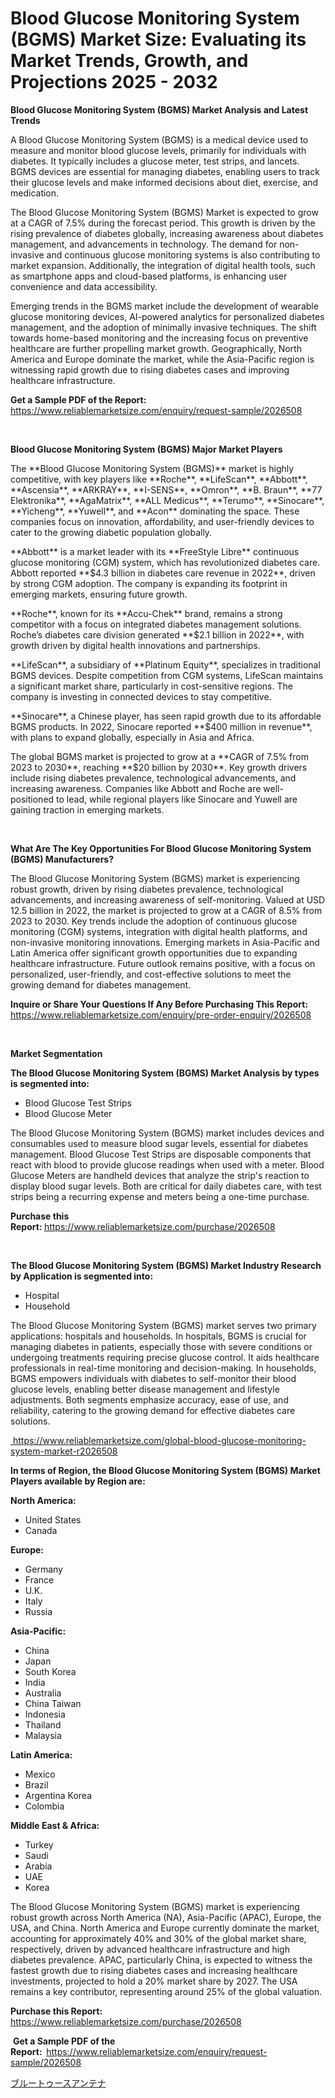 <p><h1>Blood Glucose Monitoring System (BGMS) Market Size: Evaluating its Market Trends, Growth, and Projections 2025 - 2032</h1></p><p><strong>Blood Glucose Monitoring System (BGMS) Market Analysis and Latest Trends</strong></p>
<p><p>A Blood Glucose Monitoring System (BGMS) is a medical device used to measure and monitor blood glucose levels, primarily for individuals with diabetes. It typically includes a glucose meter, test strips, and lancets. BGMS devices are essential for managing diabetes, enabling users to track their glucose levels and make informed decisions about diet, exercise, and medication.</p><p>The Blood Glucose Monitoring System (BGMS) Market is expected to grow at a CAGR of 7.5% during the forecast period. This growth is driven by the rising prevalence of diabetes globally, increasing awareness about diabetes management, and advancements in technology. The demand for non-invasive and continuous glucose monitoring systems is also contributing to market expansion. Additionally, the integration of digital health tools, such as smartphone apps and cloud-based platforms, is enhancing user convenience and data accessibility.</p><p>Emerging trends in the BGMS market include the development of wearable glucose monitoring devices, AI-powered analytics for personalized diabetes management, and the adoption of minimally invasive techniques. The shift towards home-based monitoring and the increasing focus on preventive healthcare are further propelling market growth. Geographically, North America and Europe dominate the market, while the Asia-Pacific region is witnessing rapid growth due to rising diabetes cases and improving healthcare infrastructure.</p></p>
<p><strong>Get a Sample PDF of the Report:&nbsp;</strong> <a href="https://www.reliablemarketsize.com/enquiry/request-sample/2026508?utm_campaign=1840&utm_medium=2&utm_source=Github&utm_content=ia&utm_term=21012025&utm_id=blood-glucose-monitoring-system-bgms">https://www.reliablemarketsize.com/enquiry/request-sample/2026508</a></p>
<p>&nbsp;</p>
<p><strong>Blood Glucose Monitoring System (BGMS) Major Market Players</strong></p>
<p><p>The **Blood Glucose Monitoring System (BGMS)** market is highly competitive, with key players like **Roche**, **LifeScan**, **Abbott**, **Ascensia**, **ARKRAY**, **I-SENS**, **Omron**, **B. Braun**, **77 Elektronika**, **AgaMatrix**, **ALL Medicus**, **Terumo**, **Sinocare**, **Yicheng**, **Yuwell**, and **Acon** dominating the space. These companies focus on innovation, affordability, and user-friendly devices to cater to the growing diabetic population globally.</p><p>**Abbott** is a market leader with its **FreeStyle Libre** continuous glucose monitoring (CGM) system, which has revolutionized diabetes care. Abbott reported **$4.3 billion in diabetes care revenue in 2022**, driven by strong CGM adoption. The company is expanding its footprint in emerging markets, ensuring future growth.</p><p>**Roche**, known for its **Accu-Chek** brand, remains a strong competitor with a focus on integrated diabetes management solutions. Roche’s diabetes care division generated **$2.1 billion in 2022**, with growth driven by digital health innovations and partnerships.</p><p>**LifeScan**, a subsidiary of **Platinum Equity**, specializes in traditional BGMS devices. Despite competition from CGM systems, LifeScan maintains a significant market share, particularly in cost-sensitive regions. The company is investing in connected devices to stay competitive.</p><p>**Sinocare**, a Chinese player, has seen rapid growth due to its affordable BGMS products. In 2022, Sinocare reported **$400 million in revenue**, with plans to expand globally, especially in Asia and Africa.</p><p>The global BGMS market is projected to grow at a **CAGR of 7.5% from 2023 to 2030**, reaching **$20 billion by 2030**. Key growth drivers include rising diabetes prevalence, technological advancements, and increasing awareness. Companies like Abbott and Roche are well-positioned to lead, while regional players like Sinocare and Yuwell are gaining traction in emerging markets.</p></p>
<p>&nbsp;</p>
<p><strong>What Are The Key Opportunities For Blood Glucose Monitoring System (BGMS) Manufacturers?</strong></p>
<p><p>The Blood Glucose Monitoring System (BGMS) market is experiencing robust growth, driven by rising diabetes prevalence, technological advancements, and increasing awareness of self-monitoring. Valued at USD 12.5 billion in 2022, the market is projected to grow at a CAGR of 8.5% from 2023 to 2030. Key trends include the adoption of continuous glucose monitoring (CGM) systems, integration with digital health platforms, and non-invasive monitoring innovations. Emerging markets in Asia-Pacific and Latin America offer significant growth opportunities due to expanding healthcare infrastructure. Future outlook remains positive, with a focus on personalized, user-friendly, and cost-effective solutions to meet the growing demand for diabetes management.</p></p>
<p><strong>Inquire or Share Your Questions If Any Before Purchasing This Report:</strong> <a href="https://www.reliablemarketsize.com/enquiry/pre-order-enquiry/2026508?utm_campaign=1840&utm_medium=2&utm_source=Github&utm_content=ia&utm_term=21012025&utm_id=blood-glucose-monitoring-system-bgms">https://www.reliablemarketsize.com/enquiry/pre-order-enquiry/2026508</a></p>
<p>&nbsp;</p>
<p><strong>Market Segmentation</strong></p>
<p><strong>The Blood Glucose Monitoring System (BGMS) Market Analysis by types is segmented into:</strong></p>
<p><ul><li>Blood Glucose Test Strips</li><li>Blood Glucose Meter</li></ul></p>
<p><p>The Blood Glucose Monitoring System (BGMS) market includes devices and consumables used to measure blood sugar levels, essential for diabetes management. Blood Glucose Test Strips are disposable components that react with blood to provide glucose readings when used with a meter. Blood Glucose Meters are handheld devices that analyze the strip's reaction to display blood sugar levels. Both are critical for daily diabetes care, with test strips being a recurring expense and meters being a one-time purchase.</p></p>
<p><strong>Purchase this Report:&nbsp;</strong><a href="https://www.reliablemarketsize.com/purchase/2026508?utm_campaign=1840&utm_medium=2&utm_source=Github&utm_content=ia&utm_term=21012025&utm_id=blood-glucose-monitoring-system-bgms">https://www.reliablemarketsize.com/purchase/2026508</a></p>
<p>&nbsp;</p>
<p><strong>The Blood Glucose Monitoring System (BGMS) Market Industry Research by Application is segmented into:</strong></p>
<p><ul><li>Hospital</li><li>Household</li></ul></p>
<p><p>The Blood Glucose Monitoring System (BGMS) market serves two primary applications: hospitals and households. In hospitals, BGMS is crucial for managing diabetes in patients, especially those with severe conditions or undergoing treatments requiring precise glucose control. It aids healthcare professionals in real-time monitoring and decision-making. In households, BGMS empowers individuals with diabetes to self-monitor their blood glucose levels, enabling better disease management and lifestyle adjustments. Both segments emphasize accuracy, ease of use, and reliability, catering to the growing demand for effective diabetes care solutions.</p></p>
<p><a href="https://www.reliablemarketsize.com/global-blood-glucose-monitoring-system-market-r2026508?utm_campaign=1840&utm_medium=2&utm_source=Github&utm_content=ia&utm_term=21012025&utm_id=blood-glucose-monitoring-system-bgms">&nbsp;https://www.reliablemarketsize.com/global-blood-glucose-monitoring-system-market-r2026508</a></p>
<p><strong>In terms of Region, the Blood Glucose Monitoring System (BGMS) Market Players available by Region are:</strong></p>
<p>
    <p> <strong> North America: </strong>
        <ul>
            <li>United States</li>
            <li>Canada</li>
        </ul>
        </p> 
    <p> <strong> Europe: </strong>
        <ul>
            <li>Germany</li>
            <li>France</li>
            <li>U.K.</li>
            <li>Italy</li>
            <li>Russia</li>
        </ul>
        </p> 
    <p> <strong> Asia-Pacific: </strong>
        <ul>
            <li>China</li>
            <li>Japan</li>
            <li>South Korea</li>
            <li>India</li>
            <li>Australia</li>
            <li>China Taiwan</li>
            <li>Indonesia</li>
            <li>Thailand</li>
            <li>Malaysia</li>
        </ul>
        </p> 
    <p> <strong> Latin America: </strong>
        <ul>
            <li>Mexico</li>
            <li>Brazil</li>
            <li>Argentina Korea</li>
            <li>Colombia</li>
        </ul>
        </p> 
    <p> <strong> Middle East & Africa: </strong>
        <ul>
            <li>Turkey</li>
            <li>Saudi</li>
            <li>Arabia</li>
            <li>UAE</li>
            <li>Korea</li>
        </ul>
    </p>
    </p>
<p><p>The Blood Glucose Monitoring System (BGMS) market is experiencing robust growth across North America (NA), Asia-Pacific (APAC), Europe, the USA, and China. North America and Europe currently dominate the market, accounting for approximately 40% and 30% of the global market share, respectively, driven by advanced healthcare infrastructure and high diabetes prevalence. APAC, particularly China, is expected to witness the fastest growth due to rising diabetes cases and increasing healthcare investments, projected to hold a 20% market share by 2027. The USA remains a key contributor, representing around 25% of the global valuation.</p></p>
<p><strong>Purchase this Report: </strong><a href="https://www.reliablemarketsize.com/purchase/2026508?utm_campaign=1840&utm_medium=2&utm_source=Github&utm_content=ia&utm_term=21012025&utm_id=blood-glucose-monitoring-system-bgms">https://www.reliablemarketsize.com/purchase/2026508</a></p>
<p>&nbsp;<strong>Get a Sample PDF of the Report:&nbsp;&nbsp;</strong><a href="https://www.reliablemarketsize.com/enquiry/request-sample/2026508?utm_campaign=1840&utm_medium=2&utm_source=Github&utm_content=ia&utm_term=21012025&utm_id=blood-glucose-monitoring-system-bgms">https://www.reliablemarketsize.com/enquiry/request-sample/2026508</a></p>
<p><strong></strong></p>
<p><p><a href="https://github.com/mohamedbakry57/Market-Research-Report-List-6/blob/main/716621231751.md?utm_campaign=1840&utm_medium=2&utm_source=Github&utm_content=ia&utm_term=21012025&utm_id=blood-glucose-monitoring-system-bgms">ブルートゥースアンテナ</a></p></p>